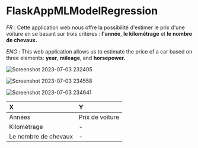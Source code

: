 # FlaskAppMLModelRegression
*FR* : Cette application web nous offre la possibilité d'estimer le prix d'une voiture en se basant sur trois critères : **l'année**, **le kilométrage** et **le nombre de chevaux.**

*ENG* : This web application allows us to estimate the price of a car based on three elements: **year**, **mileage**, and **horsepower.** 

![Screenshot 2023-07-03 232405](https://github.com/MohamedTR01/FlaskAppMLModelRegression/assets/119167993/c0e5f0a8-72ea-4937-8b41-076ef8292cdb)

![Screenshot 2023-07-03 234558](https://github.com/MohamedTR01/FlaskAppMLModelRegression/assets/119167993/29093103-20ee-4e0c-8f09-10696654ffc2)

![Screenshot 2023-07-03 234641](https://github.com/MohamedTR01/FlaskAppMLModelRegression/assets/119167993/0c73cb90-0ae7-4394-86c9-6342465f22b6)

|          X           |           Y           |
|:---------------------|:----------------------|
|        Années        |    Prix de voiture    |
|      Kilométrage     |           -           |
| Le nombre de chevaux |           -           |
